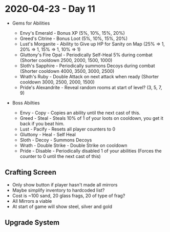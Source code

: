 # 2020-04-23 - Day 11

- Gems for Abilities
  - Envy's Emerald - Bonus XP (5%, 10%, 15%, 20%)
  - Greed's Citrine - Bonus Loot (5%, 10%, 15%, 20%)
  - Lust's Morganite - Ability to Give up HP for Sanity on Map (25% => 1, 20% => 1, 15% => 1, 10% => 1)
  - Gluttony's Fire Opal - Periodically Self-Heal 5% during combat (Shorter cooldown 2500, 2000, 1500, 1000)
  - Sloth's Sapphire - Periodically summons Decoys during combat (Shorter cooldown 4000, 3500, 3000, 2500)
  - Wrath's Ruby - Double Attack on next attack when ready (Shorter cooldown 3000, 2500, 2000, 1500)
  - Pride's Alexandrite - Reveal random rooms at start of level? (3, 5, 7, 9)

- Boss Abilties
  - Envy - Copy - Copies an ability until the next cast of this.
  - Greed - Steal - Steals 10% of 1 of your loots on cooldown, you get it back if you beat him.
  - Lust - Pacify - Resets all player counters to 0
  - Gluttony - Heal - Self Heal 
  - Sloth - Decoy - Summons Decoys
  - Wrath - Double Strike - Double Strike on cooldown 
  - Pride - Disable - Periodically disabled 1 of your abilities (Forces the counter to 0 until the next cast of this)


## Crafting Screen
- Only show button if player hasn't made all mirrors
- Maybe simplify inventory to hardcoded list?
- Cost is ~100 sand, 20 glass frags, 20 of type of frag?
- All Mirrors a viable
- At start of game will show steel, silver and gold

## Upgrade System